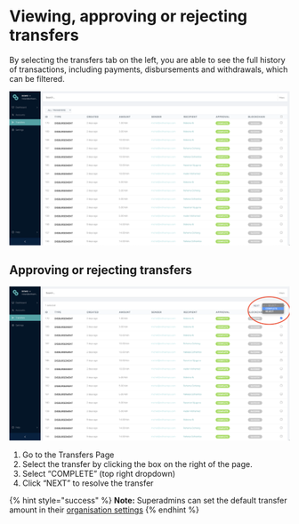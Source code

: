 # Viewing, approving or rejecting transfers

By selecting the transfers tab on the left, you are able to see the full history of transactions, including payments, disbursements and withdrawals, which can be filtered.

![Transfers Page](../.gitbook/assets/screen-shot-2020-09-11-at-6.50.49-am.png)

## Approving or rejecting transfers

![](../.gitbook/assets/screen-shot-2020-09-11-at-6.57.20-am.png)

1. Go to the Transfers Page
2. Select the transfer by clicking the box on the right of the page.
3. Select “COMPLETE” \(top right dropdown\)
4. Click “NEXT” to resolve the transfer

{% hint style="success" %}
**Note:** Superadmins can set the default transfer amount in their [organisation settings](../sempo-dashboard/dashboard-overview/dashboard-settings.md)
{% endhint %}

